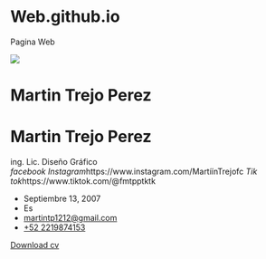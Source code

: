 # Web.github.io
Pagina Web
<!DOCTYPE html>
<html>
<head>
<title>Martin Trejo Perez</title>
<link rel="stylesheet" href="site.css">
</head>
 <body>
<div class="main-content">
   <aside>
</div>
   <div>
<img src="C:\Users\user\OneDrive\Escritorio\PAGINA\RECURSOS/Avatar.jpg" id="photo-profile"/>
  <div>
  <h1>Martin Trejo Perez</h1>
<div>
  <h1>Martin Trejo Perez</h1>
   <div>ing. Lic. Diseño Gráfico</div>
    <div>
     <a><i>facebook</i></a>
     <a><i>Instagram</i></a>https://www.instagram.com/MartíínTrejofc
     <a><i>Tik tok</i></a>https://www.tiktok.com/@fmtpptktk
    </div>
   </div>
<div>
   <ul>
    <li>Septiembre 13, 2007</li>
    <li>Es</li>
    <li><a href="mailto:martintp1212@gmail.com">martintp1212@gmail.com</li>
    <li> +52 2219874153</li>
   </ul>
      <a href="#">Download cv</a>
</div>
   </div>
  </aside>
 </body>
</html>
